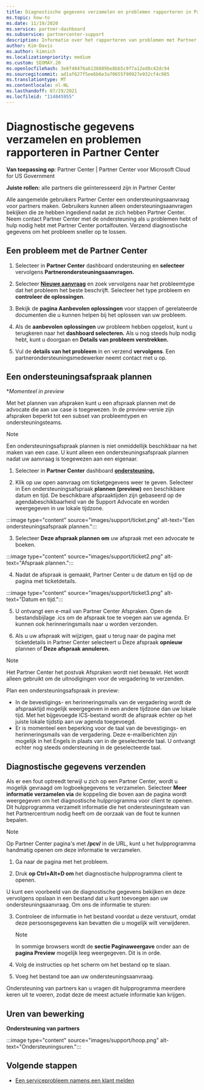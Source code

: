 ```yaml
---
title: Diagnostische gegevens verzamelen en problemen rapporteren in Partner Center
ms.topic: how-to
ms.date: 11/19/2020
ms.service: partner-dashboard
ms.subservice: partnercenter-support
description: Informatie over het rapporteren van problemen met Partner Center en het verzamelen van diagnostische gegevens voor het partnerondersteuningsteam.
author: Kim-Davis
ms.author: kimnich
ms.localizationpriority: medium
ms.custom: SEOMAY.20
ms.openlocfilehash: 3e8f48476a6136889be8bb5c9f7a12ed8c42dc94
ms.sourcegitcommit: ad1af627f5ee6b6e3a70655f90927e932cf4c985
ms.translationtype: MT
ms.contentlocale: nl-NL
ms.lasthandoff: 07/29/2021
ms.locfileid: "114845955"
---
```

# <a name="collecting-diagnostics-and-reporting-problems-in-partner-center"></a>Diagnostische gegevens verzamelen en problemen rapporteren in Partner Center

**Van toepassing op**: Partner Center | Partner Center voor Microsoft Cloud for US Government

**Juiste rollen:** alle partners die geïnteresseerd zijn in Partner Center

Alle aangemelde gebruikers Partner Center een ondersteuningsaanvraag voor partners maken. Gebruikers kunnen alleen ondersteuningsaanvragen bekijken die ze hebben ingediend nadat ze zich hebben Partner Center.
Neem contact Partner Center met de ondersteuning als u problemen hebt of hulp nodig hebt met Partner Center portalfouten. Verzend diagnostische gegevens om het probleem sneller op te lossen. 

## <a name="report-a-problem-with-the-partner-center"></a>Een probleem met de Partner Center

1. Selecteer in **Partner Center** dashboard ondersteuning en **selecteer** vervolgens **Partnerondersteuningsaanvragen.**

2. Selecteer **[Nieuwe aanvraag](https://partner.microsoft.com/dashboard/support/servicerequests/create)** en zoek vervolgens naar het probleemtype dat het probleem het beste beschrijft. Selecteer het type probleem en **controleer de oplossingen**.

3. Bekijk de **pagina Aanbevolen oplossingen** voor stappen of gerelateerde documenten die u kunnen helpen bij het oplossen van uw probleem.

4. Als de **aanbevolen oplossingen** uw probleem hebben opgelost, kunt u terugkeren naar het **dashboard selecteren.** Als u nog steeds hulp nodig hebt, kunt u doorgaan en **Details van probleem verstrekken.**

5. Vul de **details van het probleem** in en verzend **vervolgens**. Een partnerondersteuningsmedewerker neemt contact met u op.

## <a name="schedule-a-support-appointment"></a>Een ondersteuningsafspraak plannen 

**Momenteel in preview*

Met het plannen van afspraken kunt u een afspraak plannen met de advocate die aan uw case is toegewezen.  In de preview-versie zijn afspraken beperkt tot een subset van probleemtypen en ondersteuningsteams.  

   > [!NOTE]
   > Een ondersteuningsafspraak plannen is niet onmiddellijk beschikbaar na het maken van een case. U kunt alleen een ondersteuningsafspraak plannen nadat uw aanvraag is toegewezen aan een eigenaar.   

1. Selecteer in **Partner Center** dashboard **[ondersteuning.](https://partner.microsoft.com/dashboard/support/servicerequests)** 

2. Klik op uw open aanvraag om ticketgegevens weer te geven. Selecteer in Een ondersteuningsafspraak **plannen (preview)** een beschikbare datum en tijd. De beschikbare afspraaktijden zijn gebaseerd op de agendabeschikbaarheid van de Support Advocate en worden weergegeven in uw lokale tijdzone.

:::image type="content" source="images/support/ticket.png" alt-text="Een ondersteuningsafspraak plannen.":::

3. Selecteer **Deze afspraak plannen om** uw afspraak met een advocate te boeken.

:::image type="content" source="images/support/ticket2.png" alt-text="Afspraak plannen.":::

4. Nadat de afspraak is gemaakt, Partner Center u de datum en tijd op de pagina met ticketdetails.

:::image type="content" source="images/support/ticket3.png" alt-text="Datum en tijd.":::

5.  U ontvangt een e-mail van Partner Center Afspraken. Open de bestandsbijlage .ics om de afspraak toe te voegen aan uw agenda. Er kunnen ook herinneringsmails naar u worden verzonden. 

6.  Als u uw afspraak wilt wijzigen, gaat u terug naar de pagina met ticketdetails in Partner Center selecteert u Deze afspraak **opnieuw** plannen of **Deze afspraak annuleren.** 

   > [!NOTE]
   > Het Partner Center het postvak Afspraken wordt niet bewaakt. Het wordt alleen gebruikt om de uitnodigingen voor de vergadering te verzenden.   
   
Plan een ondersteuningsafspraak in preview:
- In de bevestigings- en herinneringsmails van de vergadering wordt de afspraaktijd mogelijk weergegeven in een andere tijdzone dan uw lokale tijd.  Met het bijgevoegde ICS-bestand wordt de afspraak echter op het juiste lokale tijdstip aan uw agenda toegevoegd. 
- Er is momenteel een beperking voor de taal van de bevestigings- en herinneringsmails van de vergadering.  Deze e-mailberichten zijn mogelijk in het Engels in plaats van in de geselecteerde taal.  U ontvangt echter nog steeds ondersteuning in de geselecteerde taal.

## <a name="send-diagnostics"></a>Diagnostische gegevens verzenden

Als er een fout optreedt terwijl u zich op een Partner Center, wordt u mogelijk gevraagd om logboekgegevens te verzamelen. Selecteer **Meer informatie verzamelen via** de koppeling die boven aan de pagina wordt weergegeven om het diagnostische hulpprogramma voor client te openen. Dit hulpprogramma verzamelt informatie die het ondersteuningsteam van het Partnercentrum nodig heeft om de oorzaak van de fout te kunnen bepalen. 

>[!NOTE]
>Op Partner Center pagina's met **/pcv/** in de URL, kunt u het hulpprogramma handmatig openen om deze informatie te verzamelen.

1. Ga naar de pagina met het probleem.

2. Druk **op Ctrl+Alt+D om** het diagnostische hulpprogramma client te openen.

U kunt een voorbeeld van de diagnostische gegevens bekijken en deze vervolgens opslaan in een bestand dat u kunt toevoegen aan uw ondersteuningsaanvraag. Om ons de informatie te sturen:

3. Controleer de informatie in het bestand voordat u deze verstuurt, omdat deze persoonsgegevens kan bevatten die u mogelijk wilt verwijderen.

   > [!NOTE]
    >In sommige browsers wordt de **sectie Paginaweergave** onder aan de **pagina Preview** mogelijk leeg weergegeven. Dit is in orde.

4. Volg de instructies op het scherm om het bestand op te slaan.

5. Voeg het bestand toe aan uw ondersteuningsaanvraag.

Ondersteuning van partners kan u vragen dit hulpprogramma meerdere keren uit te voeren, zodat deze de meest actuele informatie kan krijgen.

## <a name="hours-of-operation"></a>Uren van bewerking

**Ondersteuning van partners**

:::image type="content" source="images/support/hoop.png" alt-text="Ondersteuningsuren.":::


## <a name="next-steps"></a>Volgende stappen

- [Een serviceprobleem namens een klant melden](report-problems-on-behalf-of-a-customer.md)
